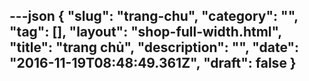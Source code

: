 ---json
{
    "slug": "trang-chu",
    "category": "",
    "tag": [],
    "layout": "shop-full-width.html",
    "title": "trang chủ",
    "description": "",
    "date": "2016-11-19T08:48:49.361Z",
    "draft": false
}
---
